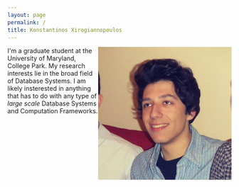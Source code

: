 ```yaml
---
layout: page
permalink: /
title: Konstantinos Xirogiannopoulos
---
```


<img style="float: right" width="300" height="300"  src="img/me.jpg" style = "  display: block;
  margin-left: auto;
  margin-right: auto;">

I'm a graduate student at the University of Maryland, College Park.
My research interests lie in the broad field of Database Systems. I am likely insterested in anything that has to do with any type of _large scale_ Database Systems and Computation Frameworks.

